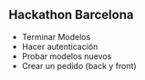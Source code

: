 ## Hackathon Barcelona

- Terminar Modelos
- Hacer autenticación
- Probar modelos nuevos
- Crear un pedido (back y front)